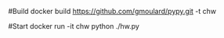 #Build
docker build https://github.com/gmoulard/pypy.git -t chw

#Start
docker run -it chw python ./hw.py
